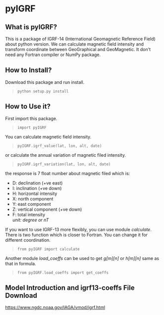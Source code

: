# pyIGRF
## What is pyIGRF?  
This is a package of IGRF-14 (International Geomagnetic Reference Field) about python version. 
We can calculate magnetic field intensity and transform coordinate between GeoGraphical and GeoMagnetic.
It don't need any Fortran compiler or NumPy package.  

## How to Install?
Download this package and run install.
>```python setup.py install```

## How to Use it?
First import this package.  
> ```import pyIGRF```

You can calculate magnetic field intensity.   
>```pyIGRF.igrf_value(lat, lon, alt, date)```

or calculate the annual variation of magnetic filed intensity.  
>```pyIGRF.igrf_variation(lat, lon, alt, date)```

the response is 7 float number about magnetic filed which is:  
- D: declination (+ve east)
- I: inclination (+ve down)
- H: horizontal intensity
- X: north component
- Y: east component
- Z: vertical component (+ve down)
- F: total intensity  
*unit: degree or nT*

If you want to use IGRF-13 more flexibly, you can use module *calculate*. 
There is two function which is closer to Fortran. You can change it for different coordination.
>```from pyIGRF import calculate```  

Another module *load_coeffs* can be used to get *g[m][n]* or *h[m][n]* same as that in formula.
>```from pyIGRF.load_coeffs import get_coeffs``` 



## Model Introduction and igrf13-coeffs File Download
https://www.ngdc.noaa.gov/IAGA/vmod/igrf.html
